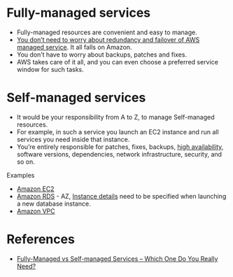 # Fully-managed services
- Fully-managed resources are convenient and easy to manage. 
- [You don’t need to worry about redundancy and failover of AWS managed service](../1_HLDDesignComponents/0_SystemGlossaries/FaultTolerance&DisasterRecovery.md). It all falls on Amazon.
- You don’t have to worry about backups, patches and fixes. 
- AWS takes care of it all, and you can even choose a preferred service window for such tasks.

# Self-managed services
- It would be your responsibility from A to Z, to manage Self-managed resources.
- For example, in such a service you launch an EC2 instance and run all services you need inside that instance. 
- You’re entirely responsible for patches, fixes, backups, [high availability](../1_HLDDesignComponents/0_SystemGlossaries/HighAvailability.md), software versions, dependencies, network infrastructure, security, and so on.

Examples
- [Amazon EC2](4_ComputeServices/AmazonEC2/ReadMe.md)
- [Amazon RDS](6_DatabaseServices/AmazonRDS.md) - AZ, [Instance details](4_ComputeServices/AmazonEC2/ReadMe.md) need to be specified when launching a new database instance.
- [Amazon VPC](1_NetworkingAndContentDelivery/AmazonVPC.md)

# References
- [Fully-Managed vs Self-managed Services – Which One Do You Really Need?](https://bluesoft.com/blog/fully-managed-vs-self-managed-services-which-one-do-you-really-need/)